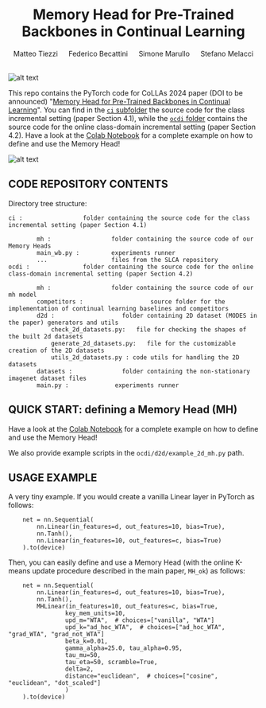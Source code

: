 
<div align="center">
  
  <div>
  <h1>Memory Head for Pre-Trained Backbones in Continual Learning</h1>
  </div>

  <div>
      Matteo Tiezzi &emsp; Federico Becattini &emsp; Simone Marullo &emsp; Stefano Melacci
  </div>
  <br/>

</div>

![alt text](img/mh.png "Memory Head")


This repo contains the PyTorch code for CoLLAs 2024 paper  (DOI to be announced) "[Memory Head for Pre-Trained Backbones in Continual Learning](tba)".
You can find in the [`ci` subfolder](https://github.com/sailab-code/memory_head/tree/main/ci) the source code for the class incremental setting (paper Section 4.1), while the [`ocdi` folder](https://github.com/sailab-code/memory_head/tree/main/ocdi) contains the source code for the online class-domain incremental setting (paper Section 4.2). Have a look at the [Colab Notebook](https://github.com/sailab-code/memory_head/blob/main/mh_example.ipynb) for a complete example on how to define and use the Memory Head!



![alt text](img/dec.png "Decision boundaries")

CODE REPOSITORY CONTENTS
------------------------
Directory tree structure:

    ci :                 folder containing the source code for the class incremental setting (paper Section 4.1)

            mh :                 folder containing the source code of our Memory Heads
            main_wb.py :         experiments runner
            ...                  files from the SLCA repository
    ocdi :               folder containing the source code for the online class-domain incremental setting (paper Section 4.2)
    
            mh :                 folder containing the source code of our mh model
            competitors :                   source folder for the implementation of continual learning baselines and competitors  
            d2d :                   folder containing 2D dataset (MODES in the paper) generators and utils
                check_2d_datasets.py:   file for checking the shapes of the built 2d datasets
                generate_2d_datasets.py:   file for the customizable creation of the 2D datasets
                utils_2d_datasets.py : code utils for handling the 2D datasets 
            datasets :              folder containing the non-stationary imagenet dataset files    
            main.py :             experiments runner


QUICK START: defining a Memory Head (MH)
--------------------------
Have a look at the [Colab Notebook](https://github.com/sailab-code/memory_head/blob/main/mh_example.ipynb) for a complete example on how to define and use the Memory Head!

We also provide example scripts in the `ocdi/d2d/example_2d_mh.py` path. 


USAGE EXAMPLE
-------------

A very tiny example. If you would create a vanilla Linear layer in PyTorch as follows:

        net = nn.Sequential(
            nn.Linear(in_features=d, out_features=10, bias=True),
            nn.Tanh(),
            nn.Linear(in_features=10, out_features=c, bias=True)
        ).to(device)


Then, you can easily define and use a Memory Head (with the online K-means update procedure described in the main paper, `MH_ok`) as follows:

        net = nn.Sequential(
            nn.Linear(in_features=d, out_features=10, bias=True),
            nn.Tanh(),
            MHLinear(in_features=10, out_features=c, bias=True,
                    key_mem_units=10,
                    upd_m="WTA",  # choices=["vanilla", "WTA"]
                    upd_k="ad_hoc_WTA",  # choices=["ad_hoc_WTA", "grad_WTA", "grad_not_WTA"]
                    beta_k=0.01,
                    gamma_alpha=25.0, tau_alpha=0.95,
                    tau_mu=50,
                    tau_eta=50, scramble=True,
                    delta=2,
                    distance="euclidean",  # choices=["cosine", "euclidean", "dot_scaled"]
                    )
        ).to(device)


